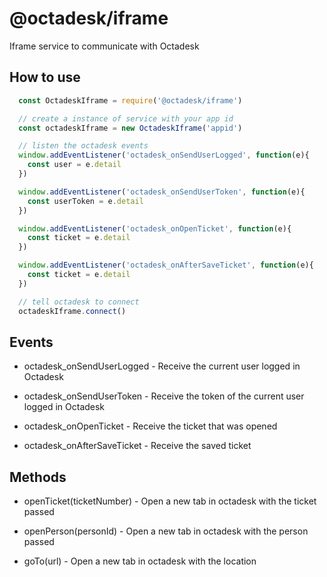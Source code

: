 # @octadesk/iframe

Iframe service to communicate with Octadesk

## How to use

```javascript
  const OctadeskIframe = require('@octadesk/iframe')

  // create a instance of service with your app id
  const octadeskIframe = new OctadeskIframe('appid')

  // listen the octadesk events
  window.addEventListener('octadesk_onSendUserLogged', function(e){
    const user = e.detail
  })

  window.addEventListener('octadesk_onSendUserToken', function(e){
    const userToken = e.detail
  })

  window.addEventListener('octadesk_onOpenTicket', function(e){
    const ticket = e.detail
  })

  window.addEventListener('octadesk_onAfterSaveTicket', function(e){
    const ticket = e.detail
  })

  // tell octadesk to connect
  octadeskIframe.connect()
```

## Events

- octadesk_onSendUserLogged - Receive the current user logged in Octadesk

- octadesk_onSendUserToken - Receive the token of the current user logged in Octadesk

- octadesk_onOpenTicket - Receive the ticket that was opened

- octadesk_onAfterSaveTicket - Receive the saved ticket

## Methods

- openTicket(ticketNumber) - Open a new tab in octadesk with the ticket passed

- openPerson(personId) - Open a new tab in octadesk with the person passed

- goTo(url) - Open a new tab in octadesk with the location
